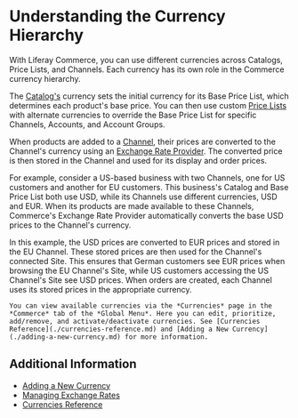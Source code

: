 # Understanding the Currency Hierarchy

With Liferay Commerce, you can use different currencies across Catalogs, Price Lists, and Channels. Each currency has its own role in the Commerce currency hierarchy.

The [Catalog's](../../managing-a-catalog/catalogs/creating-a-new-catalog.md) currency sets the initial currency for its Base Price List, which determines each product's base price. You can then use custom [Price Lists](../../pricing/creating-a-price-list.md) with alternate currencies to override the Base Price List for specific Channels, Accounts, and Account Groups.

When products are added to a [Channel](../../starting-a-store/channels/managing-channels.md), their prices are converted to the Channel's currency using an [Exchange Rate Provider](./managing-exchange-rates.md). The converted price is then stored in the Channel and used for its display and order prices.

For example, consider a US-based business with two Channels, one for US customers and another for EU customers. This business's Catalog and Base Price List both use USD, while its Channels use different currencies, USD and EUR. When its products are made available to these Channels, Commerce's Exchange Rate Provider automatically converts the base USD prices to the Channel's currency.

In this example, the USD prices are converted to EUR prices and stored in the EU Channel. These stored prices are then used for the Channel's connected Site. This ensures that German customers see EUR prices when browsing the EU Channel's Site, while US customers accessing the US Channel's Site see USD prices. When orders are created, each Channel uses its stored prices in the appropriate currency.

```{note}
You can view available currencies via the *Currencies* page in the *Commerce* tab of the *Global Menu*. Here you can edit, prioritize, add/remove, and activate/deactivate currencies. See [Currencies Reference](./currencies-reference.md) and [Adding a New Currency](./adding-a-new-currency.md) for more information.
```

<!-- Update article once [COMMERCE-5171](https://issues.liferay.com/browse/COMMERCE-5171) is implemented. It removes Catalog Currency and uses the Base Price List currency alone as currency basis. -->

## Additional Information

* [Adding a New Currency](./adding-a-new-currency.md)
* [Managing Exchange Rates](./managing-exchange-rates.md)
* [Currencies Reference](./currencies-reference.md)
